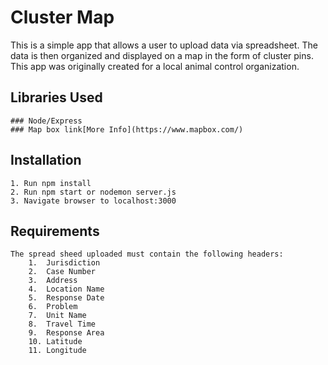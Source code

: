 # Cluster Map
This is a simple app that allows a user to upload data via spreadsheet. The data is then organized and displayed on a map in the form of cluster pins. This app was originally created for a local animal control organization. 

## Libraries Used
    ### Node/Express
    ### Map box link[More Info](https://www.mapbox.com/)

## Installation
    1. Run npm install
    2. Run npm start or nodemon server.js
    3. Navigate browser to localhost:3000

## Requirements
    The spread sheed uploaded must contain the following headers:
        1.  Jurisdiction	
        2.  Case Number	
        3.  Address	
        4.  Location Name	
        5.  Response Date	
        6.  Problem	
        7.  Unit Name
        8.  Travel Time
        9.  Response Area
        10. Latitude
        11.	Longitude

